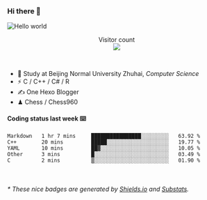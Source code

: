 ### Hi there 👋


<img src="https://raw.githubusercontent.com/sagar-viradiya/sagar-viradiya/master/resources/banner.png" alt="Hello world">
<p align="center"> 
  Visitor count<br/>
  <img src="https://profile-counter.glitch.me/youszoe/count.svg" />
</p>

<br/>


- 🍻  Study at Beijing Normal University Zhuhai, _Computer Science_
- ⚡  C / C++ / C# / R
- ✍️  One Hexo Blogger
- ♟  Chess / Chess960 


#### Coding status last week ⌨️

<!--START_SECTION:waka-->
```text
Markdown   1 hr 7 mins     ████████████████░░░░░░░░░   63.92 % 
C++        20 mins         █████░░░░░░░░░░░░░░░░░░░░   19.77 % 
YAML       10 mins         ██▓░░░░░░░░░░░░░░░░░░░░░░   10.05 % 
Other      3 mins          █░░░░░░░░░░░░░░░░░░░░░░░░   03.49 % 
C          2 mins          ▒░░░░░░░░░░░░░░░░░░░░░░░░   01.90 % 
```
<!--END_SECTION:waka-->

<br/>

<center><img src="http://ghchart.rshah.org/409ba5/yousazoe" alt="" /></center>


<h6>* These nice badges are generated by <a href="https://shields.io/">Shields.io</a> and <a href="https://github.com/spencerwooo/Substats">Substats</a>.</h6>
